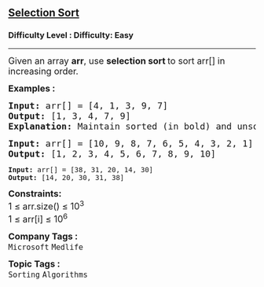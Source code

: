<h2><a href="https://www.geeksforgeeks.org/problems/selection-sort/1?page=2&category=Sorting&sortBy=submissions">Selection Sort</a></h2><h3>Difficulty Level : Difficulty: Easy</h3><hr><div class="problems_problem_content__Xm_eO"><p><span style="font-size: 18px;">Given an array <strong>arr</strong>, use <strong>selection sort </strong>to sort arr[] in increasing order.</span></p>
<p><strong><span style="font-size: 18px;">Examples :</span></strong></p>
<pre><span style="font-size: 18px;"><strong>Input: </strong>arr[] = [4, 1, 3, 9, 7]</span>
<span style="font-size: 18px;"><strong>Output: </strong>[1, 3, 4, 7, 9]</span>
<span style="font-size: 18px;"><strong>Explanation: </strong>Maintain sorted (in bold) and unsorted subarrays. Select 1. Array becomes <strong>1</strong> 4 3 9 7. Select 3. Array becomes <strong>1 3</strong> 4 9 7. Select 4. Array becomes <strong>1 3 4</strong> 9 7. Select 7. Array becomes <strong>1 3 4 7</strong> 9. Select 9. Array becomes <strong>1 3 4 7 9</strong>.</span></pre>
<pre><span style="font-size: 18px;"><strong>Input: </strong>arr[] = [10, 9, 8, 7, 6, 5, 4, 3, 2, 1]</span>
<span style="font-size: 18px;"><strong>Output: </strong>[1, 2, 3, 4, 5, 6, 7, 8, 9, 10]<br></span></pre>
<pre><strong>Input: </strong>arr[] = [38, 31, 20, 14, 30]
<strong>Output: </strong>[14, 20, 30, 31, 38]</pre>
<p><span style="font-size: 18px;"><strong>Constraints:</strong><br>1 ≤ arr.size() ≤ 10<sup>3<br></sup>1 ≤ arr[i] ≤ 10<sup>6</sup></span></p></div><p><span style=font-size:18px><strong>Company Tags : </strong><br><code>Microsoft</code>&nbsp;<code>Medlife</code>&nbsp;<br><p><span style=font-size:18px><strong>Topic Tags : </strong><br><code>Sorting</code>&nbsp;<code>Algorithms</code>&nbsp;